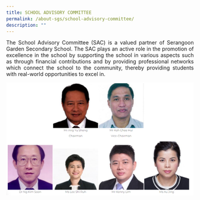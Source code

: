 ```yaml
---
title: SCHOOL ADVISORY COMMITTEE
permalink: /about-sgs/school-advisory-committee/
description: ""
---
```


<p style="text-align: justify;">The School Advisory Committee (SAC) is a valued partner of Serangoon Garden Secondary School. The SAC plays an active role in the promotion of excellence in the school by supporting the school in various aspects such as through financial contributions and by providing professional networks which connect the school to the community, thereby providing students with real-world opportunities to excel in. </p>
	
![](/images/school%20advisory%20committee.png)